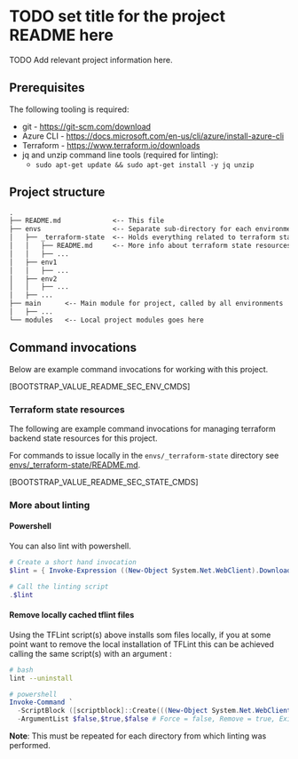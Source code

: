 # TODO set title for the project README here

TODO Add relevant project information here.

## Prerequisites

The following tooling is required:

- git - <https://git-scm.com/download>
- Azure CLI - <https://docs.microsoft.com/en-us/cli/azure/install-azure-cli>
- Terraform - <https://www.terraform.io/downloads>
- jq and unzip command line tools (required for linting):
  - `sudo apt-get update && sudo apt-get install -y jq unzip`

## Project structure

```txt
.
├── README.md             <-- This file
├── envs                  <-- Separate sub-directory for each environment
│   ├── _terraform-state  <-- Holds everything related to terraform state
│   │   ├── README.md     <-- More info about terraform state resources
│   │   ├── ...
│   ├── env1
│   │   ├── ...
│   ├── env2
│   │   ├── ...
│   ├── ...
├── main      <-- Main module for project, called by all environments
│   ├── ...
└── modules   <-- Local project modules goes here
```

## Command invocations

Below are example command invocations for working with this project.

[BOOTSTRAP_VALUE_README_SEC_ENV_CMDS]

### Terraform state resources

The following are example command invocations for managing terraform backend state resources for this project.

For commands to issue locally in the `envs/_terraform-state` directory see [envs/_terraform-state/README.md](envs/_terraform-state/README.md).

[BOOTSTRAP_VALUE_README_SEC_STATE_CMDS]

### More about linting

#### Powershell

You can also lint with powershell.

```powershell
# Create a short hand invocation
$lint = { Invoke-Expression ((New-Object System.Net.WebClient).DownloadString('https://raw.githubusercontent.com/dsb-norge/terraform-tflint-wrappers/main/tflint_windows.ps1')) }

# Call the linting script
.$lint
```

#### Remove locally cached tflint files

Using the TFLint script(s) above installs som files locally, if you at some point want to remove the local installation of TFLint this can be achieved calling the same script(s) with an argument :

```bash
# bash
lint --uninstall
```

```powershell
# powershell
Invoke-Command `
  -ScriptBlock ([scriptblock]::Create(((New-Object System.Net.WebClient).DownloadString('https://raw.githubusercontent.com/dsb-norge/terraform-tflint-wrappers/main/tflint_windows.ps1')) -join "`n")) `
  -ArgumentList $false,$true,$false # Force = false, Remove = true, ExitWithCode = false
```

**Note**: This must be repeated for each directory from which linting was performed.
